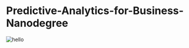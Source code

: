 # Predictive-Analytics-for-Business-Nanodegree
![hello](https://drive.google.com/file/d/18-eoUkvkGTF-uquskd71oQoDTgcDYkf1/view?usp=sharing)
